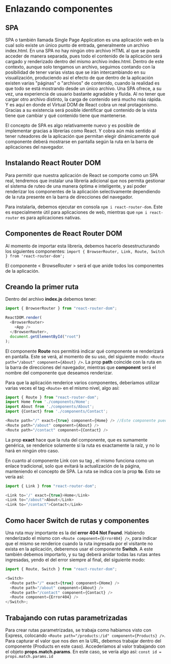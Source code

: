 # Enlazando componentes

## SPA

SPA o también llamada Single Page Application es una aplicación web en la cual solo existe un único punto de entrada, generalmente un archivo index.html. En una SPA no hay ningún otro archivo HTML al que se pueda acceder de manera separada, pues todo el contenido de la aplicación será cargado y renderizado dentro del mismo archivo index.html. Dentro de este contexto, aunque solo tengamos un archivo, seguimos contando con la posibilidad de tener varias vistas que se irán intercambiando en su visualización, produciendo así el efecto de que dentro de la aplicación existen varias "páginas" o "archivos" de contenido, cuando la realidad es que todo se está mostrando desde un único archivo. Una SPA ofrece, a su vez, una experiencia de usuario bastante agradable y fluida. Al no tener que cargar otro archivo distinto, la carga de contenido será mucho más rápida. Y es aquí en donde el Virtual DOM de React cobra un real protagonismo. Gracias a su existencia será posible identificar qué contenido de la vista tiene que cambiar y qué contenido tiene que mantenerse.

El concepto de SPA es algo relativamente nuevo y es posible de implementar gracias a librerías como React. Y cobra aún más sentido al tener ruteadores de la aplicación que permitan elegir dinámicamente qué componente deberá mostrarse en pantalla según la ruta en la barra de aplicaciones del navegador.

## Instalando React Router DOM

Para permitir que nuestra aplicación de React se comporte como un SPA real, tendremos que instalar una librería adicional que nos permita gestionar el sistema de ruteo de una manera óptima e inteligente, y así poder renderizar los componentes de la aplicación selectivamente dependiendo de la ruta presente en la barra de direcciones del navegador.

Para instalarla, debemos ejecutar en consola `npm i react-router-dom`. Este es especialmente útil para aplicaciones de web, mientras que `npm i react-router` es para aplicaciones nativas.

## Componentes de React Router DOM

Al momento de importar esta librería, debemos hacerlo desestructurando los siguientes componentes: `ìmport { BrowserRouter, Link, Route, Switch } from 'react-router-dom';`

El componente < BrowseRouter > será el que anide todos los componentes de la aplicación.

## Creando la primer ruta

Dentro del archivo **index.js** debemos tener:

```javascript
import { BrowserRouter } from "react-router-dom";

ReactDOM.render(
  <BrowserRouter>
    <App />
  </BrowserRouter>,
  document.getElementById("root")
);
```

El componente **Route** nos permitirá indicar qué componente se renderizará en pantalla. Este se verá, al momento de su uso, del siguiente modo: `<Route path="/about" component={About} />`. La prop **path** coincide con la ruta en la barra de direcciones del navegador, mientras que **component** será el nombre del componente que deseamos renderizar.

Para que la aplicación renderice varios componentes, deberíamos utilizar varias veces el tag `<Route>` en el mismo nivel, algo así:

```javascript
import { Route } from "react-router-dom";
import Home from './components/Home';
import About from './components/About';
import {Contact} from './components/Contact';

<Route path="/" exact={true} component={Home} /> //Este componente puede dar problemas. Explicacion abajo
<Route path="/about" component={About} />
<Route path="/contact" component={Contact} />
```

La prop **exact** hace que la ruta del componente, que es sumamente genérica, se renderice solamente si la ruta es exactamente la raíz, y no lo hará en ningún otro caso.

En cuanto al componente Link con su tag <Link />, el mismo funciona como un enlace tradicional, solo que evitará la actualización de la página, manteniendo el concepto de SPA. La ruta se indica con la prop **to**. Esto se vería así:

```javascript
import { Link } from "react-router-dom";

<Link to='/' exact={true}>Home</Link>
<Link to="/about">About</Link>
<Link to="/contact">Contact</Link>
```

## Como hacer Switch de rutas y componentes

Una ruta muy importante es la del **error 404 Not Found**. Habiendo renderizado el mismo con `<Route component={Error404} />`, para indicar que el mismo se renderice cuando la ruta ingresada por el visitante no exista en la aplicación, deberemos usar el componente **Switch**. A este también debemos importarlo, y su tag deberá anidar todas las rutas antes ingresadas, yendo el del error siempre al final, del siguiente modo:

```javascript
import { Route, Switch } from "react-router-dom";

<Switch>
  <Route path="/" exact={true} component={Home} />
  <Route path="/about" component={About} />
  <Route path="/contact" component={Contact} />
  <Route component={Error404} />
</Switch>;
```

## Trabajando con rutas parametrizadas

Para crear rutas parametrizadas, se trabaja como habiamos visto con Express, colocando `<Route path="/products:/id" component={Products} />`. Para capturar el valor que nos den en la URL, debemos trabajar dentro del componente (Products en este caso). Accederíamos al valor trabajando con el objeto **props.match.params**. En este caso, se vería algo así: `const id = props.match.params.id`
